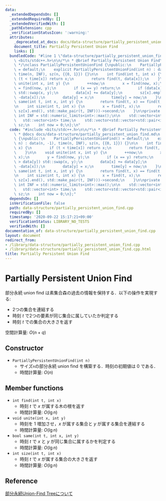 ```yaml
---
data:
  _extendedDependsOn: []
  _extendedRequiredBy: []
  _extendedVerifiedWith: []
  _pathExtension: cpp
  _verificationStatusIcon: ':warning:'
  attributes:
    _deprecated_at_docs: docs/data-structure/partially_persistent_union_find.md
    document_title: Partially Persistent Union Find
    links: []
  bundledCode: "#line 1 \"data-structure/partially_persistent_union_find.cpp\"\n#include\
    \ <bits/stdc++.h>\n\n/*\n * @brief Partially Persistent Union Find\n * @docs docs/data-structure/partially_persistent_union_find.md\n\
    \ */\nclass PartiallyPersistentUnionFind {\npublic:\n    PartiallyPersistentUnionFind()\
    \ = default;\n    explicit PartiallyPersistentUnionFind(int n) : data(n, -1),\
    \ time(n, INF), sz(n, {{0, 1}}) {}\n\n    int find(int t, int x) {\n        if\
    \ (t < time[x]) return x;\n        return find(t, data[x]);\n    }\n\n    void\
    \ unite(int x, int y) {\n        ++now;\n        x = find(now, x);\n        y\
    \ = find(now, y);\n        if (x == y) return;\n        if (data[x] > data[y])\
    \ std::swap(x, y);\n        data[x] += data[y];\n        sz[x].emplace_back(now,\
    \ -data[x]);\n        data[y] = x;\n        time[y] = now;\n    }\n\n    bool\
    \ same(int t, int x, int y) {\n        return find(t, x) == find(t, y);\n    }\n\
    \n    int size(int t, int x) {\n        x = find(t, x);\n        return (--std::lower_bound(sz[x].begin(),\
    \ sz[x].end(), std::make_pair(t, INF)))->second;\n    }\n\nprivate:\n    const\
    \ int INF = std::numeric_limits<int>::max();\n\n    std::vector<int> data;\n \
    \   std::vector<int> time;\n    std::vector<std::vector<std::pair<int, int>>>\
    \ sz;\n    int now = 0;\n};\n"
  code: "#include <bits/stdc++.h>\n\n/*\n * @brief Partially Persistent Union Find\n\
    \ * @docs docs/data-structure/partially_persistent_union_find.md\n */\nclass PartiallyPersistentUnionFind\
    \ {\npublic:\n    PartiallyPersistentUnionFind() = default;\n    explicit PartiallyPersistentUnionFind(int\
    \ n) : data(n, -1), time(n, INF), sz(n, {{0, 1}}) {}\n\n    int find(int t, int\
    \ x) {\n        if (t < time[x]) return x;\n        return find(t, data[x]);\n\
    \    }\n\n    void unite(int x, int y) {\n        ++now;\n        x = find(now,\
    \ x);\n        y = find(now, y);\n        if (x == y) return;\n        if (data[x]\
    \ > data[y]) std::swap(x, y);\n        data[x] += data[y];\n        sz[x].emplace_back(now,\
    \ -data[x]);\n        data[y] = x;\n        time[y] = now;\n    }\n\n    bool\
    \ same(int t, int x, int y) {\n        return find(t, x) == find(t, y);\n    }\n\
    \n    int size(int t, int x) {\n        x = find(t, x);\n        return (--std::lower_bound(sz[x].begin(),\
    \ sz[x].end(), std::make_pair(t, INF)))->second;\n    }\n\nprivate:\n    const\
    \ int INF = std::numeric_limits<int>::max();\n\n    std::vector<int> data;\n \
    \   std::vector<int> time;\n    std::vector<std::vector<std::pair<int, int>>>\
    \ sz;\n    int now = 0;\n};"
  dependsOn: []
  isVerificationFile: false
  path: data-structure/partially_persistent_union_find.cpp
  requiredBy: []
  timestamp: '2020-09-22 15:17:21+09:00'
  verificationStatus: LIBRARY_NO_TESTS
  verifiedWith: []
documentation_of: data-structure/partially_persistent_union_find.cpp
layout: document
redirect_from:
- /library/data-structure/partially_persistent_union_find.cpp
- /library/data-structure/partially_persistent_union_find.cpp.html
title: Partially Persistent Union Find
---
```

# Partially Persistent Union Find

部分永続 union find は素集合森の過去の情報を保持する．以下の操作を実現する:
- 2つの集合を連結する
- 時刻 $t$ で2つの要素が同じ集合に属していたか判定する
- 時刻 $t$ での集合の大きさを返す

空間計算量: $O(n + q)$

## Constructor

- `PartiallyPersistentUnionFind(int n)`
    - サイズ`n`の部分永続 union find を構築する．時刻の初期値は 0 である．
    - 時間計算量: $O(n)$

## Member functions

- `int find(int t, int x)`
    - 時刻 $t$ で $x$ が属する木の根を返す
    - 時間計算量: $O(\lg n)$
- `void unite(int x, int y)`
    - 時刻を 1 増加させ，$x$ が属する集合と $y$ が属する集合を連結する
    - 時間計算量: $O(\lg n)$
- `bool same(int t, int x, int y)`
    - 時刻 $t$ で $x$ と $y$ が同じ集合に属するかを判定する
    - 時間計算量: $O(\lg n)$
- `int size(int t, int x)`
    - 時刻 $t$ で $x$ が属する集合の大きさを返す
    - 時間計算量: $O(\lg n)$

## Reference

[部分永続Union-Find Treeについて](https://noshi91.hatenablog.com/entry/2018/02/18/161529)